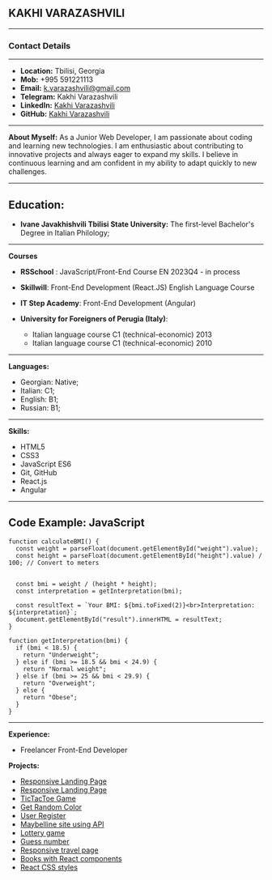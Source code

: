 ## KAKHI VARAZASHVILI

---

### Contact Details

---

- **Location:** Tbilisi, Georgia
- **Mob:** +995 591221113
- **Email:** k.varazashvili@gmail.com
- **Telegram:** Kakhi Varazashvili
- **LinkedIn:** [Kakhi Varazashvili](https://www.linkedin.com/in/kakhi-varazashvili)
- **GitHub:** [Kakhi Varazashvili](https://github.com/kakhi-varazashvili)

---

**About Myself:**
As a Junior Web Developer, I am passionate about coding and learning new technologies. 
I am enthusiastic about contributing to innovative projects and always eager to expand 
my skills. I believe in continuous learning and am confident in my ability to adapt 
quickly to new challenges.

---

## **Education:**

- **Ivane Javakhishvili Tbilisi State University:**
  The first-level Bachelor's Degree in Italian Philology;

---

**Courses**

- **RSSchool** :
  JavaScript/Front-End Course EN 2023Q4 - in process

- **Skillwill**:
  Front-End Development (React.JS)
  English Language Course

- **IT Step Academy**:
  Front-End Development (Angular)

- **University for Foreigners of Perugia (Italy)**:
    - Italian language course C1 (technical-economic) 2013
    - Italian language course C1 (technical-economic) 2010

---

**Languages:**

- Georgian: Native;
- Italian: C1;
- English: B1;
- Russian: B1;

---

**Skills:**

- HTML5
- CSS3
- JavaScript ES6
- Git, GitHub
- React.js
- Angular


---

**Code Example:**
**JavaScript**
---

```
function calculateBMI() {
  const weight = parseFloat(document.getElementById("weight").value);
  const height = parseFloat(document.getElementById("height").value) / 100; // Convert to meters


  const bmi = weight / (height * height);
  const interpretation = getInterpretation(bmi);

  const resultText = `Your BMI: ${bmi.toFixed(2)}<br>Interpretation: ${interpretation}`;
  document.getElementById("result").innerHTML = resultText;
}

function getInterpretation(bmi) {
  if (bmi < 18.5) {
    return "Underweight";
  } else if (bmi >= 18.5 && bmi < 24.9) {
    return "Normal weight";
  } else if (bmi >= 25 && bmi < 29.9) {
    return "Overweight";
  } else {
    return "Obese";
  }
}

```
---
**Experience:**
- Freelancer Front-End Developer

  
**Projects:**

- [Responsive Landing Page](https://github.com/kakhi-varazashvili/Travelo)
- [Responsive Landing Page](https://github.com/kakhi-varazashvili/Ruft)
- [TicTacToe Game](https://github.com/kakhi-varazashvili/TicTacToe)
- [Get Random Color](https://github.com/kakhi-varazashvili/GetRandomColor)
- [User Register](https://kakhi-varazashvili.github.io/User-Register/)
- [Maybelline site using API](https://github.com/kakhi-varazashvili/Maybelline_API)
- [Lottery game](https://kakhi-varazashvili.github.io/Lottery-Game/)
- [Guess number](https://github.com/kakhi-varazashvili/Guess-Number)
- [Responsive travel page](https://github.com/kakhi-varazashvili/Travel-Website)
- [Books with React components](https://github.com/kakhi-varazashvili/Books)
- [React CSS styles](https://github.com/kakhi-varazashvili/React-CSS-Styles)
